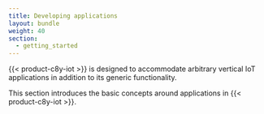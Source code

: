 ```yaml
---
title: Developing applications
layout: bundle
weight: 40
section:
  - getting_started
---
```


{{< product-c8y-iot >}} is designed to accommodate arbitrary vertical IoT applications in addition to its generic functionality.

This section introduces the basic concepts around applications in {{< product-c8y-iot >}}.
